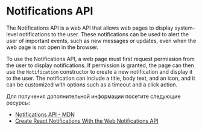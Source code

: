 # Notifications API

The Notifications API is a web API that allows web pages to display system-level notifications to the user. These notifications can be used to alert the user of important events, such as new messages or updates, even when the web page is not open in the browser.

To use the Notifications API, a web page must first request permission from the user to display notifications. If permission is granted, the page can then use the `Notification` constructor to create a new notification and display it to the user. The notification can include a title, body text, and an icon, and it can be customized with options such as a timeout and a click action.

Для получения дополнительной информации посетите следующие ресурсы:

- [Notifications API - MDN](https://developer.mozilla.org/en-US/docs/Web/API/Notifications_API)
- [Create React Notifications With the Web Notifications API](https://www.youtube.com/watch?v=mfrppinfmz0)